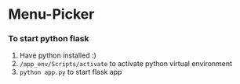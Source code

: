 # Menu-Picker

### To start python flask
1. Have python installed :)
2. `/app_env/Scripts/activate` to activate python virtual environment
3. `python app.py` to start flask app
